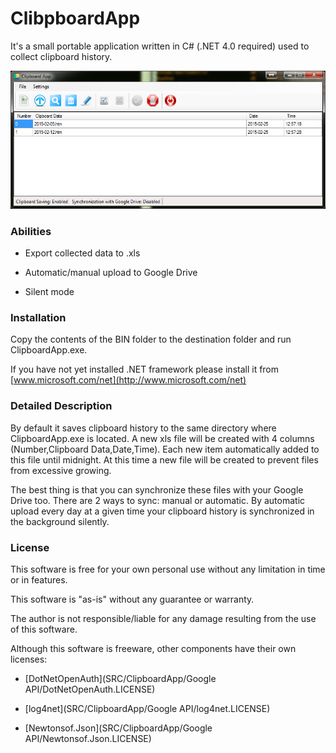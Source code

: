 # ClibpboardApp
It's a small portable application written in C# (.NET 4.0 required) used to collect clipboard history.



![alt tag](clipboard.png)



### Abilities



  - Export collected data to .xls

  - Automatic/manual upload to Google Drive

  - Silent mode
  


### Installation



Copy the contents of the BIN folder to the destination folder and run ClipboardApp.exe. 

If you have not yet installed .NET framework please install it from [www.microsoft.com/net](http://www.microsoft.com/net)
  


### Detailed Description

By default it saves clipboard history to the same directory where ClipboardApp.exe is located. 
A new xls file will be created with 4 columns (Number,Clipboard Data,Date,Time).
Each new item automatically added to this file until midnight.
At this time a new file will be created to prevent files from excessive growing.

The best thing is that you can synchronize these files with your Google Drive too. 
There are 2 ways to sync: manual or automatic. 
By automatic upload every day at a given time your clipboard history is synchronized in the background silently.
 

### License

This software is free for your own personal use without any limitation in time or in features.

This software is "as-is" without any guarantee or warranty.

The author is not responsible/liable for any damage resulting from the use of this software.


Although this software is freeware, other components have their own licenses:



* [DotNetOpenAuth](SRC/ClipboardApp/Google API/DotNetOpenAuth.LICENSE)

* [log4net](SRC/ClipboardApp/Google API/log4net.LICENSE)

* [Newtonsof.Json](SRC/ClipboardApp/Google API/Newtonsof.Json.LICENSE)
